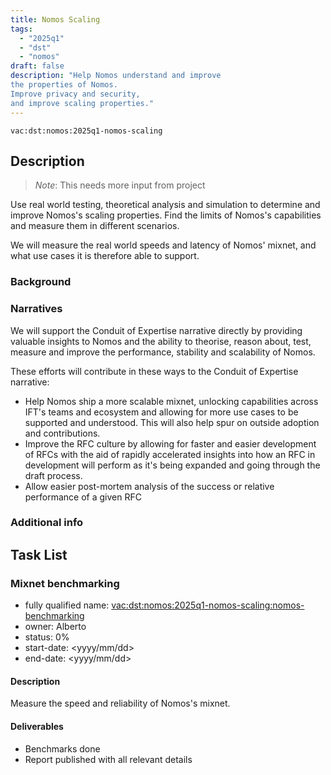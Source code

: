 ```yaml
---
title: Nomos Scaling
tags:
  - "2025q1"
  - "dst"
  - "nomos"
draft: false
description: "Help Nomos understand and improve
the properties of Nomos.
Improve privacy and security,
and improve scaling properties."
---
```


`vac:dst:nomos:2025q1-nomos-scaling`


## Description
> *Note*: This needs more input from project

Use real world testing,
theoretical analysis
and simulation
to determine and improve Nomos's scaling properties.
Find the limits of Nomos's capabilities
and measure them in different scenarios.

We will measure the real world speeds and latency of Nomos' mixnet,
and what use cases it is therefore able to support.


### Background

### Narratives

We will support the Conduit of Expertise narrative directly
by providing valuable insights to Nomos
and the ability to theorise, reason about,
test, measure and improve
the performance, stability and scalability of Nomos.

These efforts will contribute in these ways to the Conduit of Expertise narrative:

* Help Nomos ship a more scalable mixnet,
  unlocking capabilities across IFT's teams and ecosystem
  and allowing for more use cases to be supported and understood.
This will also help spur on outside adoption and contributions.
* Improve the RFC culture
  by allowing for faster and easier development of RFCs
  with the aid of rapidly accelerated insights into how an RFC in development will perform as it's being expanded and going through the draft process.
* Allow easier post-mortem analysis of the success or relative performance of a given RFC

### Additional info

## Task List

### Mixnet benchmarking

* fully qualified name: <vac:dst:nomos:2025q1-nomos-scaling:nomos-benchmarking>
* owner: Alberto
* status: 0%
* start-date: <yyyy/mm/dd>
* end-date: <yyyy/mm/dd>

#### Description

Measure the speed and reliability of Nomos's mixnet.

#### Deliverables
* Benchmarks done
* Report published with all relevant details


<!--
### RFC analysis (recurring)

* fully qualified name: <vac:dst:nomos:2025q1-nomos-scaling:rfc-analysis>
* owner: Alberto
* status: 0%
* start-date: <yyyy/mm/dd>
* end-date: <yyyy/mm/dd>

#### Description
Analyse the performance of protocols
specified in RFCs
that have an expected effect
on the network's performance
and scaling properties,
using the benchmarking tools
and real world measurements.

#### Deliverables
* Analysis done
* Report published with all relevant details
* RFC's GitHub issue updated with links to the analysis and results
-->
